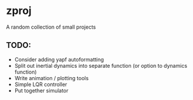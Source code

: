 # zproj
A random collection of small projects

## TODO:
- Consider adding yapf autoformatting
- Split out inertial dynamics into separate function (or option to dynamics function)
- Write animation / plotting tools
- Simple LQR controller
- Put together simulator
